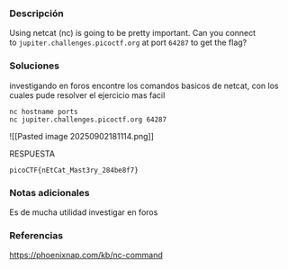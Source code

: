 ### Descripción 
Using netcat (nc) is going to be pretty important. Can you connect to `jupiter.challenges.picoctf.org` at port `64287` to get the flag?

### Soluciones
investigando en foros encontre los comandos basicos de netcat, con los cuales pude resolver el ejercicio mas facil
```
nc hostname ports  
nc jupiter.challenges.picoctf.org 64287
```

![[Pasted image 20250902181114.png]]

RESPUESTA
```
picoCTF{nEtCat_Mast3ry_284be8f7}
```


### Notas adicionales 
Es de mucha utilidad investigar en foros 

### Referencias 

https://phoenixnap.com/kb/nc-command